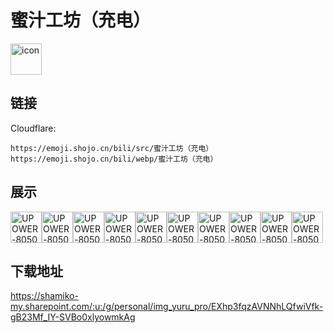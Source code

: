 # 蜜汁工坊（充电）
<img src="https://emoji.shojo.cn/bili/src/蜜汁工坊（充电）/icon.png" width="50" height="50" alt="icon">

## 链接
Cloudflare:
```
https://emoji.shojo.cn/bili/src/蜜汁工坊（充电）
https://emoji.shojo.cn/bili/webp/蜜汁工坊（充电）
```
## 展示
<img src="https://emoji.shojo.cn/bili/src/蜜汁工坊（充电）/UPOWER-80505-好耶.png" width="50" height="50" alt="UPOWER-80505-好耶"><img src="https://emoji.shojo.cn/bili/src/蜜汁工坊（充电）/UPOWER-80505-呼呼呼.png" width="50" height="50" alt="UPOWER-80505-呼呼呼"><img src="https://emoji.shojo.cn/bili/src/蜜汁工坊（充电）/UPOWER-80505-哒咩.png" width="50" height="50" alt="UPOWER-80505-哒咩"><img src="https://emoji.shojo.cn/bili/src/蜜汁工坊（充电）/UPOWER-80505-开趴.png" width="50" height="50" alt="UPOWER-80505-开趴"><img src="https://emoji.shojo.cn/bili/src/蜜汁工坊（充电）/UPOWER-80505-天空作美.png" width="50" height="50" alt="UPOWER-80505-天空作美"><img src="https://emoji.shojo.cn/bili/src/蜜汁工坊（充电）/UPOWER-80505-画不完.png" width="50" height="50" alt="UPOWER-80505-画不完"><img src="https://emoji.shojo.cn/bili/src/蜜汁工坊（充电）/UPOWER-80505-爱了爱了.png" width="50" height="50" alt="UPOWER-80505-爱了爱了"><img src="https://emoji.shojo.cn/bili/src/蜜汁工坊（充电）/UPOWER-80505-看看你的.png" width="50" height="50" alt="UPOWER-80505-看看你的"><img src="https://emoji.shojo.cn/bili/src/蜜汁工坊（充电）/UPOWER-80505-小垃姬.png" width="50" height="50" alt="UPOWER-80505-小垃姬"><img src="https://emoji.shojo.cn/bili/src/蜜汁工坊（充电）/UPOWER-80505-爬.png" width="50" height="50" alt="UPOWER-80505-爬">

## 下载地址

https://shamiko-my.sharepoint.com/:u:/g/personal/img_yuru_pro/EXhp3fqzAVNNhLQfwiVfk-gB23Mf_IY-SVBo0xlyowmkAg